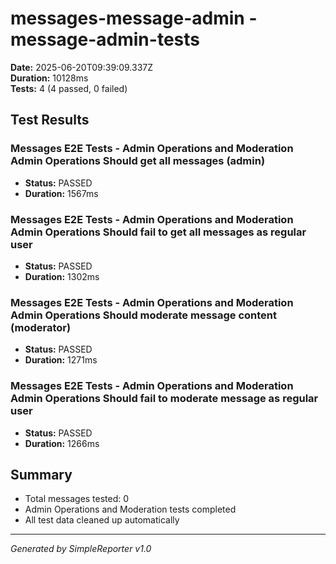 # messages-message-admin - message-admin-tests

**Date:** 2025-06-20T09:39:09.337Z  
**Duration:** 10128ms  
**Tests:** 4 (4 passed, 0 failed)

## Test Results


### Messages E2E Tests - Admin Operations and Moderation Admin Operations Should get all messages (admin)
- **Status:** PASSED
- **Duration:** 1567ms



### Messages E2E Tests - Admin Operations and Moderation Admin Operations Should fail to get all messages as regular user
- **Status:** PASSED
- **Duration:** 1302ms



### Messages E2E Tests - Admin Operations and Moderation Admin Operations Should moderate message content (moderator)
- **Status:** PASSED
- **Duration:** 1271ms



### Messages E2E Tests - Admin Operations and Moderation Admin Operations Should fail to moderate message as regular user
- **Status:** PASSED
- **Duration:** 1266ms



## Summary

- Total messages tested: 0
- Admin Operations and Moderation tests completed
- All test data cleaned up automatically

---
*Generated by SimpleReporter v1.0*
